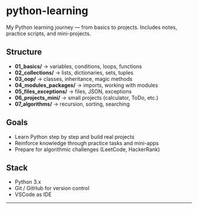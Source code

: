 # python-learning
My Python learning journey — from basics to projects.  Includes notes, practice scripts, and mini-projects.


##  Structure
- **01_basics/** → variables, conditions, loops, functions  
- **02_collections/** → lists, dictionaries, sets, tuples  
- **03_oop/** → classes, inheritance, magic methods  
- **04_modules_packages/** → imports, working with modules  
- **05_files_exceptions/** → files, JSON, exceptions  
- **06_projects_mini/** → small projects (calculator, ToDo, etc.)  
- **07_algorithms/** → recursion, sorting, searching  

##  Goals
- Learn Python step by step and build real projects  
- Reinforce knowledge through practice tasks and mini-apps  
- Prepare for algorithmic challenges (LeetCode, HackerRank)  

##  Stack
- Python 3.x  
- Git / GitHub for version control  
- VSCode as IDE  

---
